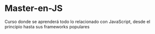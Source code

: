 # Master-en-JS
Curso donde se aprenderá todo lo relacionado con JavaScript, desde el principio hasta 
sus frameworks populares
